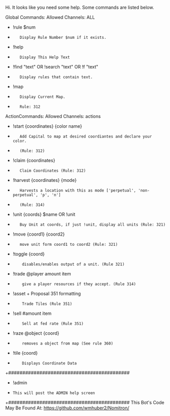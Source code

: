 Hi. It looks like you need some help. Some commands are listed below.

Global Commands: Allowed Channels: ALL   
-   !rule $num          
+        Display Rule Number $num if it exists.
-   !help       
+        Display This Help Text
-   !find "text" OR !search "text" OR !f "text" 
+        Display rules that contain text.
-   !map
+        Display Current Map.
+        Rule: 312

ActionCommands:        Allowed Channels: actions
-    !start {coordinates} {color name} 
+        Add Capital to map at desired coordiantes and declare your color.
+        (Rule: 312)
-    !claim {coordinates}
+        Claim Coordinates (Rule: 312)
-    !harvest {coordinates} {mode}
+        Harvests a location with this as mode ['perpetual', 'non-perpetual', 'p', 'n']
+        (Rule: 314)
-    !unit {coords} $name OR !unit
+        Buy Unit at coords, if just !unit, display all units (Rule: 321)
-    !move {coord1} {coord2}
+        move unit form coord1 to coord2 (Rule: 321)
-    !toggle {coord}
+         disables/enables output of a unit. (Rule 321)
-    !trade @player amount item
+         give a player resources if they accept. (Rule 314)
-    !asset + Proposal 351 formatting
+         Trade Tiles (Rule 351)
-    !sell #amount item
+         Sell at fed rate (Rule 351)
-    !raze @object {coord}
+         removes a object from map (See rule 360)
-    !tile {coord}
+         Displays Coordinate Data
+###########################################
-  !admin
-     This will post the ADMIN help screen
+###########################################
This Bot's Code May Be Found At:
https://github.com/wmhuber2/Nomitron/